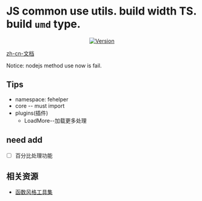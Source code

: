 # JS common use utils. build width TS. build `umd` type.

<p align="center">
  <a href="https://www.npmjs.com/package/js-utils-helper"><img src="https://img.shields.io/npm/v/js-utils-helper.svg" alt="Version"></a>
</p>

[zh-cn-文档](./README_zh-cn.md)

Notice: nodejs method use now is fail.

## Tips

+ namespace: fehelper
+ core -- must import
+ plugins(插件)
  + LoadMore--加载更多处理
  
 
## need add

+ [ ] 百分比处理功能


## 相关资源

+ [函数风格工具集](https://github.com/Jesonhu/fu-js)
